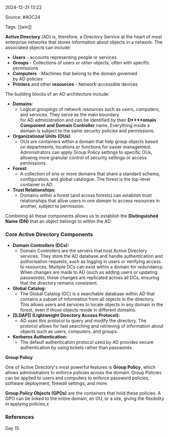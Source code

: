 
2024-12-31 13:22

Source: #AOC24 

Tags: [[win]] 

**Active Directory** (AD) is, therefore, a Directory Service at the heart of most enterprise networks that stores information about objects in a network. The associated objects can include:
- **Users** - accounts representing people or services
- **Groups** - Collections of users or other objects, often with specific permissions
- **Computers** - Machines that belong to the domain governed by AD policies
- **Printers** and other **resources** - Network-accessible devices

The building blocks of an AD architecture include:

- **Domains**:
	- Logical groupings of network resources such as users, computers, and services. They serve as the main boundary for AD administration and can be identified by their **D****omain Component and Domain Controller** name. Everything inside a domain is subject to the same security policies and permissions.
- **Organizational Units (OUs)**: 
	- OUs are containers within a domain that help group objects based on departments, locations or functions for easier management. Administrators can apply Group Policy settings to specific OUs, allowing more granular control of security settings or access permissions.
- **Forest**: 
	- A collection of one or more domains that share a standard schema, configuration, and global catalogue. The forest is the top-level container in AD.
- **Trust Relationships**: 
	- Domains within a forest (and across forests) can establish trust relationships that allow users in one domain to access resources in another, subject to permission.

Combining all these components allows us to establish the **Distinguished Name (DN)** that an object belongs to within the AD

### Core Active Directory Components

- **Domain Controllers (DCs):**
	- Domain Controllers are the servers that host Active Directory services. They store the AD database and handle authentication and authorisation requests, such as logging in users or verifying access to resources. Multiple DCs can exist within a domain for redundancy. When changes are made to AD (such as adding users or updating passwords), these changes are replicated across all DCs, ensuring that the directory remains consistent.
- **Global Catalog:** 
	- The Global Catalog (GC) is a searchable database within AD that contains a subset of information from all objects in the directory. This allows users and services to locate objects in any domain in the forest, even if those objects reside in different domains.
- **[[LDAP]] (Lightweight Directory Access Protocol):**
	- AD uses this protocol to query and modify the directory. The protocol allows for fast searching and retrieving of information about objects such as users, computers, and groups.
- **Kerberos Authentication:** 
	- The default authentication protocol used by AD provides secure authentication by using tickets rather than passwords.

**Group Policy**

One of Active Directory's most powerful features is **Group Policy**, which allows administrators to enforce policies across the domain. Group Policies can be applied to users and computers to enforce password policies, software deployment, firewall settings, and more.

**Group Policy Objects (GPOs)** are the containers that hold these policies. A GPO can be linked to the entire domain, an OU, or a site, giving the flexibility in applying policies.x








### References
Day 15
